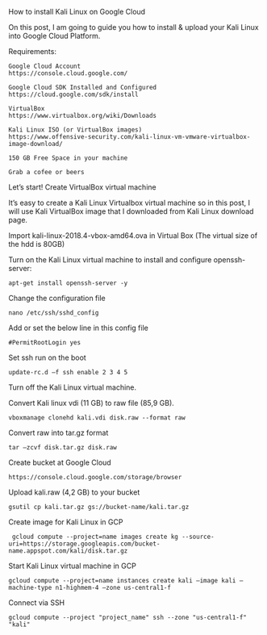 
How to install Kali Linux on Google Cloud

On this post, I am going to guide you how to install & upload your Kali Linux into Google Cloud Platform.

Requirements:
    
    Google Cloud Account 
    https://console.cloud.google.com/
    
    Google Cloud SDK Installed and Configured 
    https://cloud.google.com/sdk/install
    
    VirtualBox 
    https://www.virtualbox.org/wiki/Downloads
    
    Kali Linux ISO (or VirtualBox images) 
    https://www.offensive-security.com/kali-linux-vm-vmware-virtualbox-image-download/
    
    150 GB Free Space in your machine
    
    Grab a cofee or beers
    

Let’s start! Create VirtualBox virtual machine

It’s easy to create a Kali Linux Virtualbox virtual machine so in this post, I will use Kali VirtualBox image that I downloaded from Kali Linux download page.

Import kali-linux-2018.4-vbox-amd64.ova in Virtual Box (The virtual size of the hdd is 80GB)

Turn on the Kali Linux virtual machine to install and configure openssh-server:

    apt-get install openssh-server -y

Change the configuration file

    nano /etc/ssh/sshd_config

Add or set the below line in this config file

    #PermitRootLogin yes

Set ssh run on the boot

    update-rc.d –f ssh enable 2 3 4 5

Turn off the Kali Linux virtual machine.

Convert Kali linux vdi (11 GB) to raw file (85,9 GB).

    vboxmanage clonehd kali.vdi disk.raw --format raw

Convert raw into tar.gz format

    tar –zcvf disk.tar.gz disk.raw

Create bucket at Google Cloud

    https://console.cloud.google.com/storage/browser

Upload kali.raw (4,2 GB) to your bucket

    gsutil cp kali.tar.gz gs://bucket-name/kali.tar.gz

Create image for Kali Linux in GCP

     gcloud compute --project=name images create kg --source-uri=https://storage.googleapis.com/bucket-name.appspot.com/kali/disk.tar.gz

Start Kali Linux virtual machine in GCP

    gcloud compute --project=name instances create kali –image kali –machine-type n1-highmem-4 –zone us-central1-f
    
Connect via SSH

    gcloud compute --project "project_name" ssh --zone "us-central1-f" "kali"
